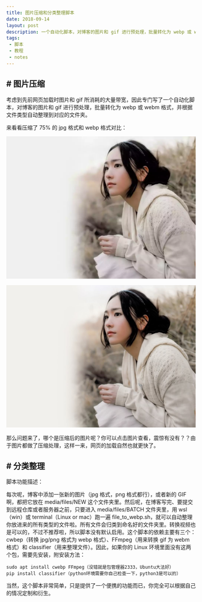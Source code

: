 ```yaml
---
title: 图片压缩和分类整理脚本
date: 2018-09-14
layout: post
description: 一个自动化脚本，对博客的图片和 gif 进行预处理，批量转化为 webp 或 webm 格式，并根据文件类型自动整理到对应的文件夹。
tags:
 - 脚本
 - 教程
 - notes
---
```


## # 图片压缩

考虑到先前网页加载时图片和 gif 所消耗的大量带宽，因此专门写了一个自动化脚本，对博客的图片和 gif 进行预处理，批量转化为 webp 或 webm 格式，并根据文件类型自动整理到对应的文件夹。

来看看压缩了 75% 的 jpg 格式和 webp 格式对比：

[![](/media/files/WEBP/gakki.webp)](/media/files/WEBP/gakki.webp)

[![](/media/files/JPG/gakki.jpg)](/media/files/JPG/gakki.jpg)

那么问题来了，哪个是压缩后的图片呢？你可以点击图片查看，震惊有没有？？由于图片都做了压缩处理，这样一来，网页的加载自然也就更快了。

## # 分类整理

脚本功能描述：

每次呢，博客中添加一张新的图片（jpg 格式，png 格式都行），或者新的 GIF 啊，都把它放在 media/files/NEW 这个文件夹里。然后呢，在博客写完、要提交到远程仓库或者服务器之前，只要进入 media/files/BATCH 文件夹里，用 wsl（win）或 terminal（Linux or mac）跑一遍 file_to_webp.sh，就可以自动整理你放进来的所有类型的文件啦。所有文件会归类到命名好的文件夹里。转换视频也是可以的，不过不推荐啦，所以脚本没有默认启用。这个脚本的依赖主要有三个：cwbep（转换 jpg/png 格式为 webp 格式）、FFmpeg（用来转换 gif 为 webm 格式）和 classifier（用来整理文件）。因此，如果你的 Linux 环境里面没有这两个包，需要先安装，附安装方法：  

```
sudo apt install cwebp FFmpeg（没错就是包管理器2333，Ubuntu大法好）  
pip install classifier（python环境需要你自己检查一下，python3是可以的）
```

当然，这个脚本非常简单，只是提供了一个便携的功能而已，你完全可以根据自己的情况定制和衍生。